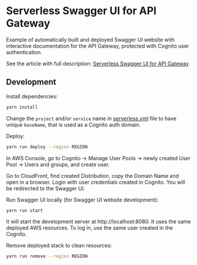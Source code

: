 # Serverless Swagger UI for API Gateway

Example of automatically built and deployed
Swagger UI website with interactive documentation
for the API Gateway, protected with Cognito user authentication.

See the article with full description:
[Serverless Swagger UI for API Gateway](https://betterdev.blog/serverless-swagger-ui-for-api-gateway/)

## Development

Install dependencies:

```bash
yarn install
```

Change the `project` and/or `service` name
in [serverless.yml](./serverless.yml) file
to have unique `baseName`, that is used as a Cognito auth domain.

Deploy:

```bash
yarn run deploy --region REGION
```

In AWS Console, go to Cognito → Manage User Pools → newly created User Pool →
Users and groups, and create user.

Go to CloudFront, find created Distribution, copy the Domain Name
and open in a browser. Login with user credentials created in Cognito.
You will be redirected to the Swagger UI.

Run Swagger UI locally (for Swagger UI website development):

```bash
yarn run start
```

It will start the development server at http://localhost:8080.
It uses the same deployed AWS resources. To log in,
use the same user created in the Cognito.

Remove deployed stack to clean resources:

```bash
yarn run remove --region REGION
```
